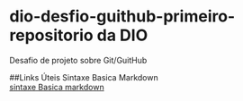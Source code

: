 # dio-desfio-guithub-primeiro-repositorio da DIO
Desafio de projeto sobre Git/GuitHub

##Links Úteis Sintaxe Basica Markdown  
[sintaxe Basica markdown](https://www.markdownguide.org/getting-started/)

